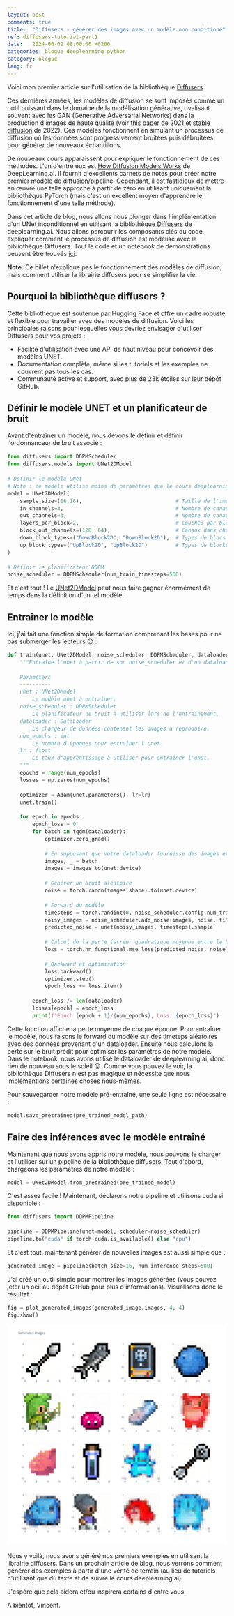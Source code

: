 ```yaml
---
layout: post
comments: true
title:  "Diffusers - générer des images avec un modèle non conditioné"
ref: diffusers-tutorial-part1
date:   2024-06-02 08:00:00 +0200
categories: blogue deeplearning python
category: blogue
lang: fr
---
```


Voici mon premier article sur l'utilisation de la bibliothèque [Diffusers](https://github.com/huggingface/diffusers).

Ces dernières années, les modèles de diffusion se sont imposés comme un outil puissant dans le domaine de la modélisation générative, rivalisant souvent avec les GAN (Generative Adversarial Networks) dans la production d'images de haute qualité (voir [this paper](https://arxiv.org/abs/2105.05233) de 2021 et [stable diffusion](https://github.com/CompVis/stable-diffusion?tab=readme-ov-file) de 2022). Ces modèles fonctionnent en simulant un processus de diffusion où les données sont progressivement bruitées puis débruitées pour générer de nouveaux échantillons.

De nouveaux cours apparaissent pour expliquer le fonctionnement de ces méthodes. L'un d'entre eux est [How Diffusion Models Works](https://www.deeplearning.ai/short-courses/how-diffusion-models-work/) de DeepLearning.ai. Il fournit d'excellents carnets de notes pour créer notre premier modèle de diffusion/pipeline. Cependant, il est fastidieux de mettre en œuvre une telle approche à partir de zéro en utilisant uniquement la bibliothèque PyTorch (mais c'est un excellent moyen d'apprendre le fonctionnement d'une telle méthode).

Dans cet article de blog, nous allons nous plonger dans l'implémentation d'un UNet inconditionnel en utilisant la bibliothèque [Diffusers](https://github.com/huggingface/diffusers) de deeplearning.ai. Nous allons parcourir les composants clés du code, expliquer comment le processus de diffusion est modélisé avec la bibliothèque Diffusers. Tout le code et un notebook de démonstrations peuvent être trouvés [ici](https://github.com/vroger11/diffusers-tutorial).

**Note:** Ce billet n'explique pas le fonctionnement des modèles de diffusion, mais comment utiliser la librairie diffusers pour se simplifier la vie.

## Pourquoi la bibliothèque diffusers ?

Cette bibliothèque est soutenue par Hugging Face et offre un cadre robuste et flexible pour travailler avec des modèles de diffusion. Voici les principales raisons pour lesquelles vous devriez envisager d'utiliser Diffusers pour vos projets :

- Facilité d'utilisation avec une API de haut niveau pour concevoir des modèles UNET.
- Documentation complète, même si les tutoriels et les exemples ne couvrent pas tous les cas.
- Communauté active et support, avec plus de 23k étoiles sur leur dépôt GitHub.

## Définir le modèle UNET et un planificateur de bruit

Avant d'entraîner un modèle, nous devons le définir et définir l'ordonnanceur de bruit associé :

```python
from diffusers import DDPMScheduler
from diffusers.models import UNet2DModel

# Définir le modèle UNet
# Note : ce modèle utilise moins de paramètres que le cours deeplearning.ai, car il n'est pas nécessaire d'avoir un modèle aussi grand pour cette tâche
model = UNet2DModel(
    sample_size=(16,16),                              # Taille de l'image d'entrée
    in_channels=3,                                    # Nombre de canaux d'entrée (par exemple, 3 pour RVB)
    out_channels=3,                                   # Nombre de canaux de sortie
    layers_per_block=2,                               # Couches par bloc dans l'UNet
    block_out_channels=(128, 64),                     # Canaux dans chaque bloc
    down_block_types=("DownBlock2D", "DownBlock2D"),  # Types de blocs descendants
    up_block_types=("UpBlock2D", "UpBlock2D")         # Types de blocks ascendants
)

# Définir le planificateur DDPM
noise_scheduler = DDPMScheduler(num_train_timesteps=500)
```

Et c'est tout ! Le [UNet2DModel](https://huggingface.co/docs/diffusers/api/models/unet2d) peut nous faire gagner énormément de temps dans la définition d'un tel modèle.

## Entraîner le modèle

Ici, j'ai fait une fonction simple de formation comprenant les bases pour ne pas submerger les lecteurs 😉 :

```python
def train(unet: UNet2DModel, noise_scheduler: DDPMScheduler, dataloader: DataLoader, num_epochs: int, lr: float) -> None:
    """Entraîne l'unet à partir de son noise_scheduler et d'un dataloader.

    Parameters
    ----------
    unet : UNet2DModel
        Le modèle unet à entraîner.
    noise_scheduler : DDPMScheduler
        Le planificateur de bruit à utiliser lors de l'entraînement.
    dataloader : DataLoader
        Le chargeur de données contenant les images à reproduire.
    num_epochs : int
        Le nombre d'époques pour entraîner l'unet.
    lr : float
        Le taux d'apprentissage à utiliser pour entraîner l'unet.
    """
    epochs = range(num_epochs)
    losses = np.zeros(num_epochs)

    optimizer = Adam(unet.parameters(), lr=lr)
    unet.train()

    for epoch in epochs:
        epoch_loss = 0
        for batch in tqdm(dataloader):
            optimizer.zero_grad()

            # En supposant que votre dataloader fournisse des images et des cibles (non utilisé ici)
            images, _ = batch
            images = images.to(unet.device)

            # Générer un bruit aléatoire
            noise = torch.randn(images.shape).to(unet.device)

            # Forward du modèle
            timesteps = torch.randint(0, noise_scheduler.config.num_train_timesteps, (images.shape[0],), device=unet.device).long()
            noisy_images = noise_scheduler.add_noise(images, noise, timesteps)
            predicted_noise = unet(noisy_images, timesteps).sample

            # Calcul de la perte (erreur quadratique moyenne entre le bruit réel et le bruit prédit)
            loss = torch.nn.functional.mse_loss(predicted_noise, noise)

            # Backward et optimisation
            loss.backward()
            optimizer.step()
            epoch_loss += loss.item()

        epoch_loss /= len(dataloader)
        losses[epoch] = epoch_loss
        print(f"Epoch {epoch + 1}/{num_epochs}, Loss: {epoch_loss}")
```

Cette fonction affiche la perte moyenne de chaque époque. Pour entraîner le modèle, nous faisons le forward du modèle sur des timeteps aléatoires avec des données provenant d'un dataloader. Ensuite nous calculons la perte sur le bruit prédit pour optimiser les paramètres de notre modèle. Dans le notebook, nous avons utilisé le dataloader de deeplearning.ai, donc rien de nouveau sous le soleil 😛. Comme vous pouvez le voir, la bibliothèque Diffusers n'est pas magique et nécessite que nous implémentions certaines choses nous-mêmes.

Pour sauvegarder notre modèle pré-entraîné, une seule ligne est nécessaire :

```python
model.save_pretrained(pre_trained_model_path)
```

## Faire des inférences avec le modèle entraîné

Maintenant que nous avons appris notre modèle, nous pouvons le charger et l'utiliser sur un pipeline de la bibliothèque diffusers.
Tout d'abord, chargeons les paramètres de notre modèle :

```python
model = UNet2DModel.from_pretrained(pre_trained_model)
```

C'est assez facile ! Maintenant, déclarons notre pipeline et utilisons cuda si disponible :

```python
from diffusers import DDPMPipeline

pipeline = DDPMPipeline(unet=model, scheduler=noise_scheduler)
pipeline.to("cuda" if torch.cuda.is_available() else "cpu")
```

Et c'est tout, maintenant générer de nouvelles images est aussi simple que :

```python
generated_image = pipeline(batch_size=16, num_inference_steps=500)
```

J'ai créé un outil simple pour montrer les images générées (vous pouvez jeter un oeil au dépôt GitHub pour plus d'informations).
Visualisons donc le résultat :

```python
fig = plot_generated_images(generated_image.images, 4, 4)
fig.show()
```

![images générées](/assets/images/diffusers/unconditional_tutorial_1.png)

Nous y voilà, nous avons généré nos premiers exemples en utilisant la librairie diffusers.
Dans un prochain article de blog, nous verrons comment générer des exemples à partir d'une vérité de terrain (au lieu de tutoriels n'utilisant que du texte et de suivre le cours deeplearning ai).

J'espère que cela aidera et/ou inspirera certains d'entre vous.

A bientôt, Vincent.
